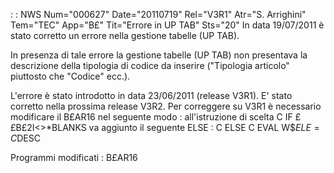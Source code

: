  :  : NWS Num="000627" Date="20110719" Rel="V3R1" Atr="S. Arrighini" Tem="TEC" App="B£" Tit="Errore in UP TAB" Sts="20"
In data 19/07/2011 è stato corretto un errore nella gestione tabelle (UP TAB).

In presenza di tale errore la gestione tabelle (UP TAB) non presentava la descrizione della tipologia di codice da inserire ("Tipologia articolo" piuttosto che "Codice" ecc.).

L'errore è stato introdotto in data 23/06/2011 (release V3R1).
E' stato corretto nella prossima release V3R2. Per correggere su V3R1 è necessario modificare il B£AR16 nel seguente modo : 
all'istruzione di scelta
C                   IF        ££B£2I<>*BLANKS
va aggiunto il seguente ELSE : 
C                   ELSE
C                   EVAL      W$$ELE=C$DESC

Programmi modificati : 
B£AR16
